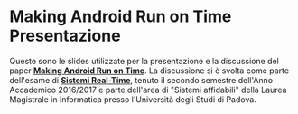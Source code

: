 # Making Android Run on Time Presentazione

Queste sono le slides utilizzate per la presentazione e la discussione del paper [**Making Android Run on Time**](https://janvitek.org/pubs/rtas17.pdf). La discussione si è svolta come parte dell'esame di [**Sistemi Real-Time**](http://informatica.math.unipd.it/laureamagistrale/sistemireal-time.html), tenuto il secondo semestre dell'Anno Accademico 2016/2017 e parte dell'area di "Sistemi affidabili" della Laurea Magistrale in Informatica presso l'Università degli Studi di Padova.
